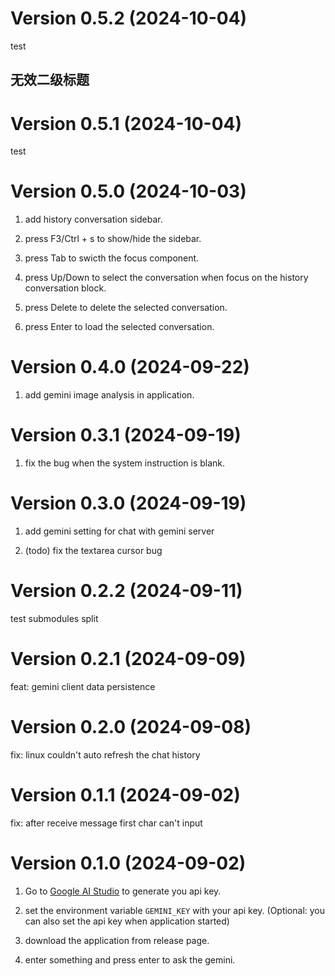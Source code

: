 <!--
 Copyright (C) 2024 reine-ishyanami

 This program is free software: you can redistribute it and/or modify
 it under the terms of the GNU Affero General Public License as
 published by the Free Software Foundation, either version 3 of the
 License, or (at your option) any later version.

 This program is distributed in the hope that it will be useful,
 but WITHOUT ANY WARRANTY; without even the implied warranty of
 MERCHANTABILITY or FITNESS FOR A PARTICULAR PURPOSE.  See the
 GNU Affero General Public License for more details.

 You should have received a copy of the GNU Affero General Public License
 along with this program.  If not, see <https://www.gnu.org/licenses/>.
-->
# Version 0.5.2 (2024-10-04)

test

## 无效二级标题

# Version 0.5.1 (2024-10-04)

test

# Version 0.5.0 (2024-10-03)

1. add history conversation sidebar.

2. press F3/Ctrl + s to show/hide the sidebar.

3. press Tab to swicth the focus component.

4. press Up/Down to select the conversation when focus on the history conversation block.

5. press Delete to delete the selected conversation.

6. press Enter to load the selected conversation.

# Version 0.4.0 (2024-09-22)

1. add gemini image analysis in application.

# Version 0.3.1 (2024-09-19)

1. fix the bug when the system instruction is blank.

# Version 0.3.0 (2024-09-19)

1. add gemini setting for chat with gemini server

2. (todo) fix the textarea cursor bug

# Version 0.2.2 (2024-09-11)

test submodules split

# Version 0.2.1 (2024-09-09)

feat: gemini client data persistence

# Version 0.2.0 (2024-09-08)

fix: linux couldn't auto refresh the chat history

# Version 0.1.1 (2024-09-02)

fix: after receive message first char can't input

# Version 0.1.0 (2024-09-02)

1. Go to [Google AI Studio](https://aistudio.google.com/app/apikey) to generate you api key.

2. set the environment variable `GEMINI_KEY` with your api key. (Optional: you can also set the api key when application started)

3. download the application from release page.

4. enter something and press enter to ask the gemini.
